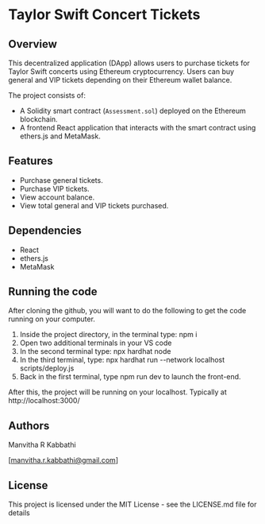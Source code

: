 # Taylor Swift Concert Tickets 

## Overview
This decentralized application (DApp) allows users to purchase tickets for Taylor Swift concerts using Ethereum cryptocurrency. Users can buy general and VIP tickets depending on their Ethereum wallet balance.

The project consists of:
- A Solidity smart contract (`Assessment.sol`) deployed on the Ethereum blockchain.
- A frontend React application that interacts with the smart contract using ethers.js and MetaMask.

## Features
- Purchase general tickets.
- Purchase VIP tickets.
- View account balance.
- View total general and VIP tickets purchased.

## Dependencies
- React
- ethers.js
- MetaMask

## Running the code

After cloning the github, you will want to do the following to get the code running on your computer.

1. Inside the project directory, in the terminal type: npm i
2. Open two additional terminals in your VS code
3. In the second terminal type: npx hardhat node
4. In the third terminal, type: npx hardhat run --network localhost scripts/deploy.js
5. Back in the first terminal, type npm run dev to launch the front-end.

After this, the project will be running on your localhost. 
Typically at http://localhost:3000/

## Authors

Manvitha R Kabbathi

[manvitha.r.kabbathi@gmail.com]

## License

This project is licensed under the MIT License - see the LICENSE.md file for details
